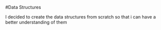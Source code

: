 #Data Structures

I decided to create the data structures from scratch so that i can have a better understanding of them
